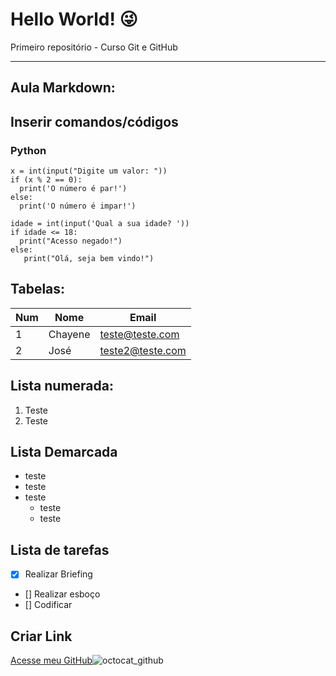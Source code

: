 # Hello World! 😜

 Primeiro repositório - Curso Git e GitHub
 ***
 
## Aula Markdown:

## Inserir comandos/códigos
### Python
```
x = int(input("Digite um valor: "))
if (x % 2 == 0):
  print('O número é par!')
else:
  print('O número é impar!')

idade = int(input('Qual a sua idade? '))
if idade <= 18:
  print("Acesso negado!")
else:
   print("Olá, seja bem vindo!") 
```


## Tabelas:

Num | Nome | Email 
---|---|---
1 | Chayene | teste@teste.com
2 | José | teste2@teste.com

## Lista numerada: 
1. Teste
1. Teste

## Lista Demarcada
* teste
* teste
* teste
    * teste
    * teste

 ## Lista de tarefas
 - [x]  Realizar Briefing
 - []  Realizar esboço
 - []  Codificar

## Criar Link

[Acesse meu GitHub](https://github.com/chaysouzas)![octocat_github](https://github.com/chaysouzas/Ola-Mundo/assets/122215869/de6973a3-20ca-452d-b913-c85405ee3d12)
